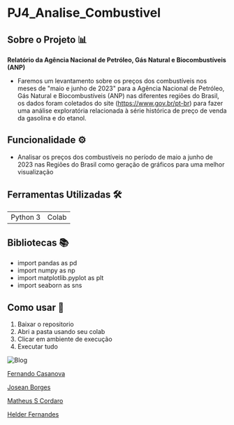 # PJ4_Analise_Combustivel

## Sobre o Projeto 📊
**Relatório da Agência Nacional de Petróleo, Gás Natural e Biocombustíveis (ANP)**
  
- Faremos um levantamento sobre os preços dos combustíveis nos meses de "maio e junho de 2023"
para a Agência Nacional de Petróleo, Gás Natural e Biocombustíveis (ANP) nas diferentes
regiões do Brasil, os dados foram coletados do site (https://www.gov.br/pt-br) para
fazer uma análise exploratória relacionada à série histórica de preço de venda da gasolina e do etanol.

## Funcionalidade  ⚙️
- Analisar os preços dos combustíveis no período de maio a junho de 2023 nas Regiões do Brasil
como geração de gráficos para uma melhor visualização

## Ferramentas Utilizadas 🛠️

<table>
  <tr>    
    <td>Python 3</td>    
    <td>Colab</td>     
  </tr> 
</table>

## Bibliotecas 📚
- import pandas as pd
- import numpy as np
- import matplotlib.pyplot as plt
- import seaborn as sns

## Como usar 🔌
1. Baixar o repositorio
2. Abri a pasta usando seu colab
3. Clicar em ambiente de execução
4. Executar tudo

![Blog](https://img.shields.io/badge/LinkedIn-0077B5?style=for-the-badge&logo=linkedin&logoColor=white)

[Fernando Casanova](https://www.linkedin.com/in/fernandocfs/)

[Josean Borges](https://www.linkedin.com/in/joseanplborges)

[Matheus S Cordaro](https://www.linkedin.com/in/mscordaro/)

[Helder Fernandes](https://www.linkedin.com/in/helder-fernandes-data/)


